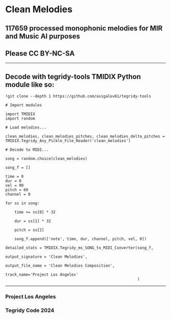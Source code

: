 # Clean Melodies
## 117659 processed monophonic melodies for MIR and Music AI purposes

## Please CC BY-NC-SA

***

## Decode with tegridy-tools TMIDIX Python module like so:

```
!git clone --depth 1 https://github.com/asigalov61/tegridy-tools 
```

```
# Import modules

import TMIDIX
import random

# Load melodies...

clean_melodies, clean_melodies_pitches, clean_melodies_delta_pitches = TMIDIX.Tegridy_Any_Pickle_File_Reader('clean_melodies')

# Decode to MIDI...

song = random.choice(clean_melodies)

song_f = []

time = 0
dur = 0
vel = 90
pitch = 60
channel = 0

for ss in song:

    time += ss[0] * 32

    dur = ss[1] * 32

    pitch = ss[2]

    song_f.append(['note', time, dur, channel, pitch, vel, 0])

detailed_stats = TMIDIX.Tegridy_ms_SONG_to_MIDI_Converter(song_f,
                                                          output_signature = 'Clean Melodies',
                                                          output_file_name = 'Clean Melodies Composition',
                                                          track_name='Project Los Angeles'
                                                          )
```

***

### Project Los Angeles
### Tegridy Code 2024
